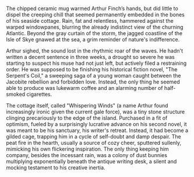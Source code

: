 The chipped ceramic mug warmed Arthur Finch’s hands, but did little to dispel the creeping chill that seemed permanently embedded in the bones of his seaside cottage. Rain, fat and relentless, hammered against the warped windowpanes, blurring the already indistinct view of the churning Atlantic. Beyond the gray curtain of the storm, the jagged coastline of the Isle of Skye gnawed at the sea, a grim reminder of nature's indifference.

Arthur sighed, the sound lost in the rhythmic roar of the waves. He hadn't written a decent sentence in three weeks, a drought so severe he was starting to suspect his muse had not just left, but actively filed a restraining order. He was supposed to be finishing his historical fiction novel, "The Serpent's Coil," a sweeping saga of a young woman caught between the Jacobite rebellion and forbidden love. Instead, the only thing he seemed able to produce was lukewarm coffee and an alarming number of half-smoked cigarettes.

The cottage itself, called "Whispering Winds" (a name Arthur found increasingly ironic given the current gale force), was a tiny stone structure clinging precariously to the edge of the island. Purchased in a fit of optimism, fueled by a surprisingly lucrative advance on his second novel, it was meant to be his sanctuary, his writer's retreat. Instead, it had become a gilded cage, trapping him in a cycle of self-doubt and damp despair. The peat fire in the hearth, usually a source of cozy cheer, sputtered sullenly, mimicking his own flickering inspiration. The only thing keeping him company, besides the incessant rain, was a colony of dust bunnies multiplying exponentially beneath the antique writing desk, a silent and mocking testament to his creative inertia.
